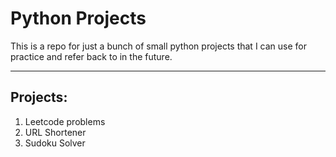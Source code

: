 # Python Projects

This is a repo for just a bunch of small python projects that I can use for practice and refer back to in the future.

---

## Projects:
1. Leetcode problems
2. URL Shortener
3. Sudoku Solver